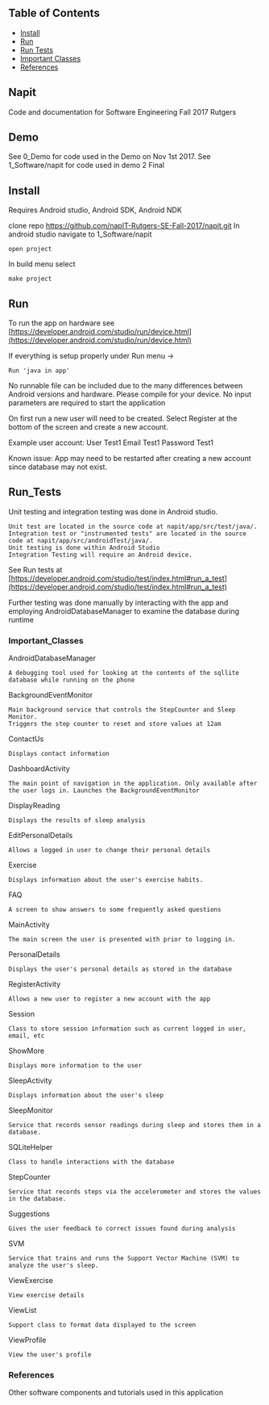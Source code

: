 ## Table of Contents
* [Install](#Install)
* [Run](#Run)
* [Run Tests](#Run_Tests)
* [Important Classes](#Important_Classes)
* [References](#References)

## Napit
Code and documentation for Software Engineering Fall 2017 Rutgers

## Demo
See 0_Demo for code used in the Demo on Nov 1st 2017. 
See 1_Software/napit for code used in demo 2 Final

## Install
Requires Android studio, Android SDK, Android NDK

clone repo https://github.com/napIT-Rutgers-SE-Fall-2017/napit.git
In android studio navigate to 1_Software/napit

	open project

In build menu select 

	make project


## Run
To run the app on hardware see 
[https://developer.android.com/studio/run/device.html](https://developer.android.com/studio/run/device.html)

If everything is setup properly 
under Run menu -> 

	Run 'java in app'

No runnable file can be included due to the many differences between Android versions and hardware. Please compile for your device.
No input parameters are required to start the application

On first run a new user will need to be created. Select Register at the bottom of the screen and create a new account.

Example user account:
	User Test1
	Email Test1
	Password Test1

Known issue: App may need to be restarted after creating a new account since database may not exist.

## Run_Tests 
Unit testing and integration testing was done in Android studio. 

	Unit test are located in the source code at napit/app/src/test/java/.
	Integration test or "instrumented tests" are located in the source code at napit/app/src/androidTest/java/.
	Unit testing is done within Android Studio 
	Integration Testing will require an Android device. 

See Run tests at [https://developer.android.com/studio/test/index.html#run_a_test](https://developer.android.com/studio/test/index.html#run_a_test)

Further testing was done manually by interacting with the app and employing AndroidDatabaseManager to examine the database during runtime


### Important_Classes

AndroidDatabaseManager

	A debugging tool used for looking at the contents of the sqllite database while running on the phone 

BackgroundEventMonitor

	Main background service that controls the StepCounter and Sleep Monitor.
	Triggers the step counter to reset and store values at 12am 

ContactUs

	Displays contact information

DashboardActivity

	The main point of navigation in the application. Only available after the user logs in. Launches the BackgroundEventMonitor

DisplayReading

	Displays the results of sleep analysis 

EditPersonalDetails

	Allows a logged in user to change their personal details

Exercise
	
	Displays information about the user's exercise habits. 

FAQ

	A screen to show answers to some frequently asked questions

MainActivity

	The main screen the user is presented with prior to logging in. 

PersonalDetails

	Displays the user's personal details as stored in the database

RegisterActivity

	Allows a new user to register a new account with the app

Session

	Class to store session information such as current logged in user, email, etc 

ShowMore

	Displays more information to the user

SleepActivity

	Displays information about the user's sleep 

SleepMonitor

	Service that records sensor readings during sleep and stores them in a database.

SQLiteHelper

	Class to handle interactions with the database

StepCounter

	Service that records steps via the accelerometer and stores the values in the database.  

Suggestions

	Gives the user feedback to correct issues found during analysis  

SVM

	Service that trains and runs the Support Vector Machine (SVM) to analyze the user's sleep.

ViewExercise

	View exercise details 

ViewList

	Support class to format data displayed to the screen

ViewProfile

	View the user's profile 


### References 
Other software components and tutorials used in this application
